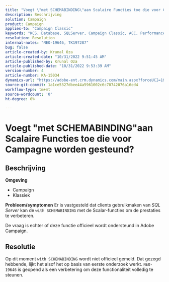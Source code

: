 ```yaml
---
title: "Voegt \"met SCHEMABINDING\"aan Scalaire Functies toe die voor Campagne worden gesteund?"
description: Beschrijving
solution: Campaign
product: Campaign
applies-to: "Campaign Classic"
keywords: "KCS, Database, SQLServer, Campaign Classic, ACC, Performance"
resolution: Resolution
internal-notes: "NEO-19646, TK197287"
bug: false
article-created-by: Krunal Oza
article-created-date: "10/31/2022 9:51:45 AM"
article-published-by: Krunal Oza
article-published-date: "10/31/2022 9:53:39 AM"
version-number: 4
article-number: KA-15034
dynamics-url: "https://adobe-ent.crm.dynamics.com/main.aspx?forceUCI=1&pagetype=entityrecord&etn=knowledgearticle&id=ebb6e79d-0159-ed11-9561-6045bd0067ea"
source-git-commit: 1a1ce5327dbee44a5961002c6c70742076a16ed4
workflow-type: tm+mt
source-wordcount: '0'
ht-degree: 0%

---
```


# Voegt &quot;met SCHEMABINDING&quot;aan Scalaire Functies toe die voor Campagne worden gesteund?

## Beschrijving

<b>Omgeving</b>
- Campaign
- Klassiek



<b>Probleem/symptomen</b>
Er is vastgesteld dat clients gebruikmaken van *SQL Server* kan de `with SCHEMABINDING` met de Scalar-functies om de prestaties te verbeteren.

De vraag is echter of deze functie officieel wordt ondersteund in Adobe Campaign.




## Resolutie


Op dit moment `with SCHEMABINDING` wordt niet officieel gemeld. Dat gezegd hebbende, lijkt het alsof het op basis van eerste onderzoek werkt. `NEO-19646` is geopend als een verbetering om deze functionaliteit volledig te steunen.

